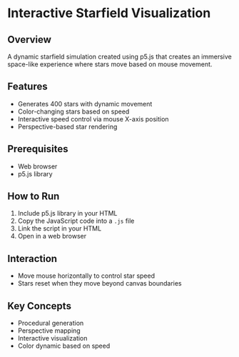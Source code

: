 # Interactive Starfield Visualization

## Overview

A dynamic starfield simulation created using p5.js that creates an immersive space-like experience where stars move based on mouse movement.

## Features

- Generates 400 stars with dynamic movement
- Color-changing stars based on speed
- Interactive speed control via mouse X-axis position
- Perspective-based star rendering

## Prerequisites

- Web browser
- p5.js library

## How to Run

1. Include p5.js library in your HTML
2. Copy the JavaScript code into a `.js` file
3. Link the script in your HTML
4. Open in a web browser

## Interaction

- Move mouse horizontally to control star speed
- Stars reset when they move beyond canvas boundaries

## Key Concepts

- Procedural generation
- Perspective mapping
- Interactive visualization
- Color dynamic based on speed

